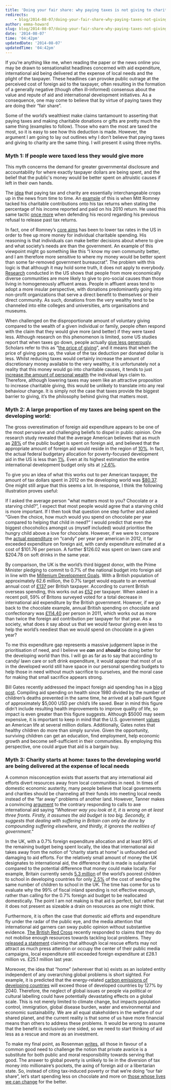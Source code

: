 ```yaml
---
title: 'Doing your fair share: why paying taxes is not giving to charity'
redirects:
    - blog/2014-08-07/doing-your-fair-share-why-paying-taxes-not-giving-charity
author: emma-howard
slug: blog/2014-08-07/doing-your-fair-share-why-paying-taxes-not-giving-charity
date: '2014-08-07'
time: '04:42pm'
updatedDate: '2014-08-07'
updatedTime: '04:42pm'
---
```

If you’re anything like me, when reading the paper or the news online you may be drawn to sensationalist headlines concerned with aid expenditure, international aid being delivered at the expense of local needs and the plight of the taxpayer. These headlines can provoke public outrage at the perceived cost of foreign aid to the taxpayer, often resulting in the formation of a generally negative (though often ill-informed) consensus about the value and repute of aid and international development initiatives. As a consequence, one may come to believe that by virtue of paying taxes they are doing their “fair share”.

Some of the world’s wealthiest make claims tantamount to asserting that paying taxes and making charitable donations or gifts are pretty much the same thing (examples to follow). Those who earn the most are taxed the most, so it is easy to see how this deduction is made. However, the argument I am going to lay out outlines why I don’t believe that paying taxes and giving to charity are the same thing. I will present it using three myths.

### Myth 1: If people were taxed less they would give more

This myth concerns the demand for greater governmental disclosure and accountability for where exactly taxpayer dollars are being spent, and the belief that the public's money would be better spent on altruistic causes if left in their own hands.

The [idea](http://philanthropy.com/blogs/philanthropytoday/romney-comments-sharpen-debate-on-equating-taxes-and-giving/52376) that paying tax and charity are essentially interchangeable crops up in the news from time to time. An [example](http://www.washingtonpost.com/politics/romneys-equating-of-taxes-and-charitable-giving-sparks-debate/2012/08/18/63bea3e6-e891-11e1-936a-b801f1abab19_story.html) of this is when Mitt Romney tacked his charitable contributions onto his tax returns when stating the percentage of his income reported and paid on his 2010 return. He used this same tactic [once more](http://www.washingtonpost.com/politics/romneys-equating-of-taxes-and-charitable-giving-sparks-debate/2012/08/18/63bea3e6-e891-11e1-936a-b801f1abab19_story.html) when defending his record regarding his previous refusal to release past tax returns.

In fact, one of Romney’s [core aims](http://www.ontheissues.org/2012/mitt_romney_tax_reform.htm) has been to lower tax rates in the US in order to free up more money for individual charitable spending. His reasoning is that individuals can make better decisions about where to give and what society’s needs are than the government. An example of this viewpoint might go something like this “I know my own community better, and I am therefore more sensitive to where my money would be better spent than some far-removed government bureaucrat”. The problem with this logic is that although it may hold some truth, it does not apply to everybody. [Research](http://www.theatlantic.com/magazine/archive/2013/04/why-the-rich-dont-give/309254/) conducted in the US shows that people from more economically diverse communities are more likely to give to pro-social causes than those living in homogeneously affluent areas. People in affluent areas tend to adopt a more insular perspective, with donations predominantly going into non-profit organizations that serve a direct benefit to themselves or their direct community. As such, donations from the very wealthy tend to be channeled into elite colleges and universities, arts organisations and museums.

When challenged on the disproportionate amount of voluntary giving compared to the wealth of a given individual or family, people often respond with the claim that they would give more (and better) if they were taxed less. Although research on this phenomenon is limited, some US studies report that when taxes go down, people actually [give less generously](http://www.urban.org/uploadedPDF/310810_TaxPolicy_6.pdf). Scholars refer to this as “[the price of giving](http://nvs.sagepub.com/content/40/5/924.abstract)”, and it means that when the price of giving goes up, the value of the tax deduction per donated dollar is less. Whilst reducing taxes would certainly increase the amount of discretionary money available to the very wealthy, it is unfortunately not a reality that this money would go into charitable causes, it tends to just [increase the amount of personal wealth](http://philanthropy.com/article/America-s-Generosity-Divide/133775/) the individual lays claim to. Therefore, although lowering taxes may seem like an attractive proposition to increase charitable giving, this would be unlikely to translate into any real behaviour change. It is simply not the case that taxes provide the biggest barrier to giving, it’s the philosophy behind giving that matters most.

### Myth 2: A large proportion of my taxes are being spent on the developing world:

The gross overestimation of foreign aid expenditure appears to be one of the most pervasive and challenging beliefs to dispel in public opinion. One research study revealed that the average American believes that as much as [28%](http://www.washingtonpost.com/blogs/wonkblog/wp/2013/11/07/the-budget-myth-that-just-wont-die-americans-still-think-28-percent-of-the-budget-goes-to-foreign-aid/) of the public budget is spent on foreign aid, and believed that the appropriate amount of foreign aid would reside in the region of [10%](http://www.worldpublicopinion.org/pipa/articles/brunitedstatescanadara/670.php). In fact, the actual federal budgetary allocation for poverty-focused development aid in the US is less than [1%](http://www.washingtonpost.com/blogs/wonkblog/wp/2013/11/07/the-budget-myth-that-just-wont-die-americans-still-think-28-percent-of-the-budget-goes-to-foreign-aid/). Even at its highest estimation the entire international development budget only sits at [>2.6%](http://www.worldpublicopinion.org/pipa/articles/brunitedstatescanadara/670.php).

To give you an idea of what this works out to per American taxpayer, the amount of tax dollars spent in 2012 on the developing world was [$80.37](http://www.oxfamamerica.org/static/media/files/Foreign-Aid-101-Mar2014-single-Oxfam-America.pdf). 
One might still argue that this seems a lot. In response, I think the following illustration proves useful:

If I asked the average person “what matters most to you? Chocolate or a starving child?”, I expect that most people would agree that a starving child is more important. If I then took that question one step further and asked “Given the choice, how much would you spend on chocolate per year compared to helping that child in need?” I would predict that even the biggest chocoholics amongst us (myself included) would prioritise the hungry child above a love for chocolate. However, if we were to compare the [actual expenditure](http://www.oxfamamerica.org/explore/research-publications/foreign-aid-101/) on “candy” per year per american in 2012, it far exceeded expenditure on foreign aid, with candy expenditure estimated at a cost of $101.76 per person. A further $126.02 was spent on lawn care and $204.78 on soft drinks in the same year.

By comparison, the UK is the world’s third biggest donor, with the Prime Minister pledging to commit to 0.7% of the national budget into foreign aid in line with the [Millenium Development Goals](http://www.unmillenniumproject.org/press/07.htm). With a British population of approximately 62.6 million, the 0.7% target would equate to an eventual annual cost of [£137](http://www.theguardian.com/global-development/2013/mar/20/uk-aid-spend-important-works) per British taxpayer. According to current British overseas spending, this works out as [£52](http://act.one.org/sign/fy15_budget/) per taxpayer. When asked in a recent poll, 59% of Britons surveyed voted for a total decrease in international aid expenditure by the British government. However, if we go back to the chocolate example, annual British spending on chocolate and confectionary was [£114.40](http://www.ons.gov.uk/ons/rel/family-spending/family-spending/family-spending-2011-edition/general-nugget.html) per person in 2011, which works out as more than twice the foreign aid contribution per taxpayer for that year. As a society, what does it say about us that we would favour giving even less to help the world’s neediest than we would spend on chocolate in a given year?

To me this expenditure gap represents a massive judgement lapse in the prioritisation of need, and I believe we _**can**_ and _**should**_ be doing better for the developing world than this. I will go as far as to say that according to candy/ lawn care or soft drink expenditure, it would appear that most of us in the developed world still have space in our personal spending budgets to help those in need without much sacrifice to ourselves, and the moral case for making that small sacrifice appears strong.

Bill Gates recently addressed the impact foreign aid spending has in a [blog post](http://www.linkedin.com/today/post/article/20140121215639-251749025-how-much-do-we-spend-on-foreign-aid-much-less-than-you-might-think). Compiling aid spending on health since 1980 divided by the number of children’s deaths prevented in the same time, he arrived at a ball-park figure of approximately $5,000 USD per child’s life saved. Bear in mind this figure didn’t include resulting health improvements to improve quality of life, so impact is even greater than this figure suggests. Although $5000 may seem expensive, it is important to keep in mind that the U.S. government [values](http://www.nbcnews.com/id/25626294/ns/us_news-environment/t/how-value-life-epa-devalues-its-estimate/#.U5Cu6JRdVyE) an American life at several million dollars. Additionally, Gates notes that healthy children do more than simply survive. Given the opportunity, surviving children can get an education, find employment, help economic growth and become self-sufficient in their communities. By employing this perspective, one could argue that aid is a bargain buy.

### Myth 3: Charity starts at home: taxes to the developing world are being delivered at the expense of local needs

A common misconception exists that asserts that any international aid efforts divert resources away from local communities in need. In times of domestic economic austerity, many people believe that local governments and charities should be channeling all their funds into meeting local needs instead of the “far away” problems of another land. However, Tanner makes a convincing [argument](http://www.newstatesman.com/politics/2014/02/cutting-foreign-aid-no-way-respond-floods) to the contrary responding to calls to axe international aid saying “_Whatever way you look at it, it is wrong on at least three fronts. Firstly, it assumes the aid budget is too big. Secondly, it suggests that dealing with suffering in Britain can only be done by compounding suffering elsewhere, and thirdly, it ignores the realities of government_.”

In the UK, with a 0.7% foreign expenditure allocation and at least 99% of the remaining budget being spent locally, the idea that international aid takes away from the notion of “charity starts at home” is unfounded and damaging to aid efforts. For the relatively small amount of money the UK designates to international aid, the difference that is made is substantial compared to the potential difference that money could make locally. For example, Britain currently sends [5.3 million](http://www.newstatesman.com/politics/2014/02/cutting-foreign-aid-no-way-respond-floods) of the world’s poorest children to school in developing countries for only [2.5%](http://www.newstatesman.com/politics/2014/02/cutting-foreign-aid-no-way-respond-floods) of the cost of sending the same number of children to school in the UK. The time has come for us to evaluate why the 99% of fiscal inland spending is not effective enough, rather than calling for the 0.7% foreign aid budget to be reallocated domestically. The point I am not making is that aid is perfect, but rather that it does not present as sizeable a drain on resources as one might think.

Furthermore, it is often the case that domestic aid efforts and expenditure fly under the radar of the public eye, and the media attention that international aid garners can sway public opinion without substantive evidence. [The British Red Cross](http://www.redcross.org.uk/) recently responded to claims that they do not mobilise enough resources towards tackling local problems. They [released a statement](http://blogs.redcross.org.uk/emergencies/2014/02/charity-really-does-begin-at-home/) claiming that although local rescue efforts may not attract as much press attention or occupy the center of their public media campaigns, local expenditure still exceeded foreign expenditure at £28.1 million vs. £25.1 million last year.

Moreover, the idea that “home” (wherever that is) exists as an isolated entity independent of any overarching global problems is short sighted. For example, it is predicted that the energy-related [carbon emissions of developing countries](http://www.huffingtonpost.com/2013/07/25/carbon-emissions-developing-countries_n_3651513.html) will exceed those of developed countries by 127% by 2040\. Therefore, the neglect of global issues or people via political or cultural labelling could have potentially devastating effects on a global scale. This is not merely limited to climate change, but impacts population control, immigration, global disease burden, water and environmental and economic sustainability. We are all equal stakeholders in the welfare of our shared planet, and the current reality is that some of us have more financial means than others to address these problems. It would be wrong to assume that the benefit is exclusively one sided, so we need to start thinking of aid less as a rescue and more as an investment.

To make my final point, as Rosenman [writes](http://philanthropy.com/article/Paying-TaxesGiving-to/134124/), all those in favour of a common good need to challenge the notion that private avarice is a substitute for both public and moral responsibility towards serving that good. The answer to global poverty is unlikely to lie in the diversion of tax money into millionaire’s pockets, the axing of foreign aid or a libertarian state. So, instead of citing tax-induced poverty or that we’re doing “our fair share”, let’s start spending less on chocolate and more on [those whose lives we can change](http://www.givingwhatwecan.org/top-charities) for the better.